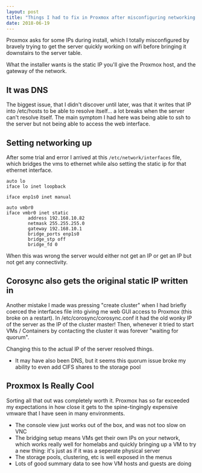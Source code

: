 ```yaml
---
layout: post
title: "Things I had to fix in Proxmox after misconfiguring networking during the install"
date: 2018-06-19
---
```


Proxmox asks for some IPs during install, which I totally misconfigured by bravely trying to get the server quickly working on wifi before bringing it downstairs to the server table. 

What the installer wants is the static IP you'll give the Proxmox host, and the gateway of the network.


## It was DNS
The biggest issue, that I didn't discover until later, was that it writes that IP into /etc/hosts to be able to resolve itself... a lot breaks when the server can't resolve itself. The main symptom I had here was being able to ssh to the server but not being able to access the web interface.


## Setting networking up
After some trial and error I arrived at this `/etc/network/interfaces` file, which bridges the vms to ethernet while also setting the static ip for that ethernet interface.


    auto lo
    iface lo inet loopback

    iface enp1s0 inet manual

    auto vmbr0
    iface vmbr0 inet static
            address 192.168.10.82
            netmask 255.255.255.0
            gateway 192.168.10.1
            bridge_ports enp1s0
            bridge_stp off
            bridge_fd 0


When this was wrong the server would either not get an IP or get an IP but not get any connectivity.



## Corosync also gets the original static IP written in
Another mistake I made was pressing "create cluster" when I had briefly coerced the interfaces file into giving me web GUI access to Proxmox (this broke on a restart). In /etc/corosync/corosync.conf it had the old wonky IP of the server as the IP of the cluster master! Then, whenever it tried to start VMs / Containers by contacting the cluster it was forever "waiting for quorum".

Changing this to the actual IP of the server resolved things.
- It may have also been DNS, but it seems this quorum issue broke my ability to even add CIFS shares to the storage pool


## Proxmox Is Really Cool
Sorting all that out was completely worth it. Proxmox has so far exceeded my expectations in how close it gets to the spine-tingingly expensive vmware that I have seen in many environments.
- The console view just works out of the box, and was not too slow on VNC
- The bridging setup means VMs get their own IPs on your network, which works really well for homelabs and quickly bringing up a VM to try a new thing: it's just as if it was a seperate physical server
- The storage pools, clustering, etc is well exposed in the menus
- Lots of good summary data to see how VM hosts and guests are doing

